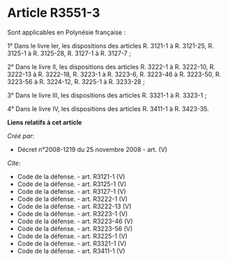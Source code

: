 # Article R3551-3

Sont applicables en Polynésie française : 

1° Dans le livre Ier, les dispositions des articles R. 3121-1 à R. 3121-25, R. 3125-1 à R. 3125-28, R. 3127-1 à R. 3127-7 ; 

2° Dans le livre II, les dispositions des articles R. 3222-1 à R. 3222-10, R. 3222-13 à R. 3222-18, R. 3223-1 à R. 3223-6, R.
3223-46 à R. 3223-50, R. 3223-56 à R. 3224-12, R. 3225-1 à R. 3233-28 ; 

3° Dans le livre III, les dispositions des articles R. 3321-1 à R. 3323-1 ; 

4° Dans le livre IV, les dispositions des articles R. 3411-1 à R. 3423-35.

**Liens relatifs à cet article**

_Créé par_:

  - Décret n°2008-1219 du 25 novembre 2008 - art. (V)

_Cite_:

  - Code de la défense. - art. R3121-1 (V)
  - Code de la défense. - art. R3125-1 (V)
  - Code de la défense. - art. R3127-1 (V)
  - Code de la défense. - art. R3222-1 (V)
  - Code de la défense. - art. R3222-13 (V)
  - Code de la défense. - art. R3223-1 (V)
  - Code de la défense. - art. R3223-46 (V)
  - Code de la défense. - art. R3223-56 (V)
  - Code de la défense. - art. R3225-1 (V)
  - Code de la défense. - art. R3321-1 (V)
  - Code de la défense. - art. R3411-1 (V)
